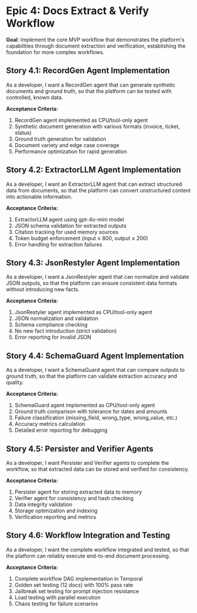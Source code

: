 # Epic 4: Docs Extract & Verify Workflow

**Goal**: Implement the core MVP workflow that demonstrates the platform's capabilities through document extraction and verification, establishing the foundation for more complex workflows.

## Story 4.1: RecordGen Agent Implementation

As a developer,
I want a RecordGen agent that can generate synthetic documents and ground truth,
so that the platform can be tested with controlled, known data.

**Acceptance Criteria:**

1. RecordGen agent implemented as CPU/tool-only agent
2. Synthetic document generation with various formats (invoice, ticket, status)
3. Ground truth generation for validation
4. Document variety and edge case coverage
5. Performance optimization for rapid generation

## Story 4.2: ExtractorLLM Agent Implementation

As a developer,
I want an ExtractorLLM agent that can extract structured data from documents,
so that the platform can convert unstructured content into actionable information.

**Acceptance Criteria:**

1. ExtractorLLM agent using gpt-4o-mini model
2. JSON schema validation for extracted outputs
3. Citation tracking for used memory sources
4. Token budget enforcement (input ≤ 800, output ≤ 200)
5. Error handling for extraction failures

## Story 4.3: JsonRestyler Agent Implementation

As a developer,
I want a JsonRestyler agent that can normalize and validate JSON outputs,
so that the platform can ensure consistent data formats without introducing new facts.

**Acceptance Criteria:**

1. JsonRestyler agent implemented as CPU/tool-only agent
2. JSON normalization and validation
3. Schema compliance checking
4. No new fact introduction (strict validation)
5. Error reporting for invalid JSON

## Story 4.4: SchemaGuard Agent Implementation

As a developer,
I want a SchemaGuard agent that can compare outputs to ground truth,
so that the platform can validate extraction accuracy and quality.

**Acceptance Criteria:**

1. SchemaGuard agent implemented as CPU/tool-only agent
2. Ground truth comparison with tolerance for dates and amounts
3. Failure classification (missing_field, wrong_type, wrong_value, etc.)
4. Accuracy metrics calculation
5. Detailed error reporting for debugging

## Story 4.5: Persister and Verifier Agents

As a developer,
I want Persister and Verifier agents to complete the workflow,
so that extracted data can be stored and verified for consistency.

**Acceptance Criteria:**

1. Persister agent for storing extracted data to memory
2. Verifier agent for consistency and hash checking
3. Data integrity validation
4. Storage optimization and indexing
5. Verification reporting and metrics

## Story 4.6: Workflow Integration and Testing

As a developer,
I want the complete workflow integrated and tested,
so that the platform can reliably execute end-to-end document processing.

**Acceptance Criteria:**

1. Complete workflow DAG implementation in Temporal
2. Golden set testing (12 docs) with 100% pass rate
3. Jailbreak set testing for prompt injection resistance
4. Load testing with parallel execution
5. Chaos testing for failure scenarios
